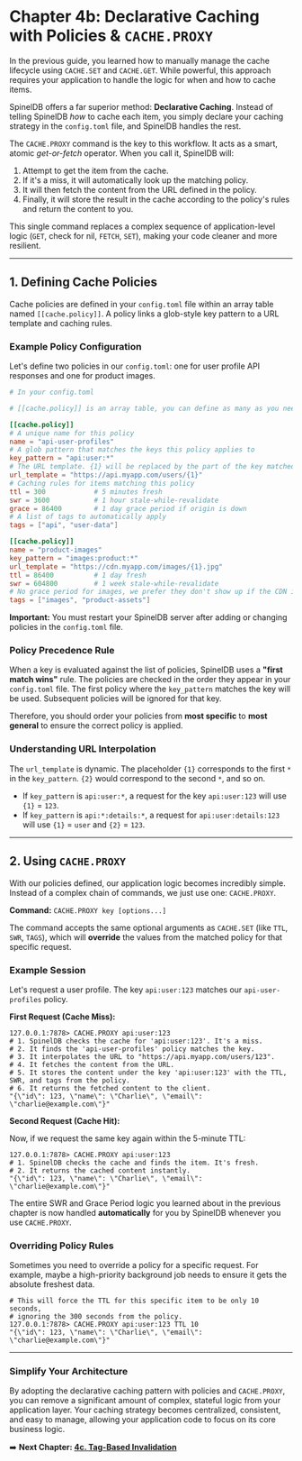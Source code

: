 # Chapter 4b: Declarative Caching with Policies & `CACHE.PROXY`

In the previous guide, you learned how to manually manage the cache lifecycle using `CACHE.SET` and `CACHE.GET`. While powerful, this approach requires your application to handle the logic for when and how to cache items.

SpinelDB offers a far superior method: **Declarative Caching**. Instead of telling SpinelDB *how* to cache each item, you simply declare your caching strategy in the `config.toml` file, and SpinelDB handles the rest.

The `CACHE.PROXY` command is the key to this workflow. It acts as a smart, atomic *get-or-fetch* operator. When you call it, SpinelDB will:
1.  Attempt to get the item from the cache.
2.  If it's a miss, it will automatically look up the matching policy.
3.  It will then fetch the content from the URL defined in the policy.
4.  Finally, it will store the result in the cache according to the policy's rules and return the content to you.

This single command replaces a complex sequence of application-level logic (`GET`, check for nil, `FETCH`, `SET`), making your code cleaner and more resilient.

---

## 1. Defining Cache Policies

Cache policies are defined in your `config.toml` file within an array table named `[[cache.policy]]`. A policy links a glob-style key pattern to a URL template and caching rules.

### Example Policy Configuration

Let's define two policies in our `config.toml`: one for user profile API responses and one for product images.

```toml
# In your config.toml

# [[cache.policy]] is an array table, you can define as many as you need.

[[cache.policy]]
# A unique name for this policy
name = "api-user-profiles"
# A glob pattern that matches the keys this policy applies to
key_pattern = "api:user:*"
# The URL template. {1} will be replaced by the part of the key matched by the '*'
url_template = "https://api.myapp.com/users/{1}"
# Caching rules for items matching this policy
ttl = 300            # 5 minutes fresh
swr = 3600           # 1 hour stale-while-revalidate
grace = 86400        # 1 day grace period if origin is down
# A list of tags to automatically apply
tags = ["api", "user-data"]

[[cache.policy]]
name = "product-images"
key_pattern = "images:product:*"
url_template = "https://cdn.myapp.com/images/{1}.jpg"
ttl = 86400          # 1 day fresh
swr = 604800         # 1 week stale-while-revalidate
# No grace period for images, we prefer they don't show up if the CDN is down
tags = ["images", "product-assets"]
```
**Important:** You must restart your SpinelDB server after adding or changing policies in the `config.toml` file.

### Policy Precedence Rule

When a key is evaluated against the list of policies, SpinelDB uses a **"first match wins"** rule. The policies are checked in the order they appear in your `config.toml` file. The first policy where the `key_pattern` matches the key will be used. Subsequent policies will be ignored for that key.

Therefore, you should order your policies from **most specific** to **most general** to ensure the correct policy is applied.

### Understanding URL Interpolation

The `url_template` is dynamic. The placeholder `{1}` corresponds to the first `*` in the `key_pattern`. `{2}` would correspond to the second `*`, and so on.

*   If `key_pattern` is `api:user:*`, a request for the key `api:user:123` will use `{1}` = `123`.
*   If `key_pattern` is `api:*:details:*`, a request for `api:user:details:123` will use `{1}` = `user` and `{2}` = `123`.

---

## 2. Using `CACHE.PROXY`

With our policies defined, our application logic becomes incredibly simple. Instead of a complex chain of commands, we just use one: `CACHE.PROXY`.

**Command:** `CACHE.PROXY key [options...]`

The command accepts the same optional arguments as `CACHE.SET` (like `TTL`, `SWR`, `TAGS`), which will **override** the values from the matched policy for that specific request.

### Example Session

Let's request a user profile. The key `api:user:123` matches our `api-user-profiles` policy.

**First Request (Cache Miss):**

```shell
127.0.0.1:7878> CACHE.PROXY api:user:123
# 1. SpinelDB checks the cache for 'api:user:123'. It's a miss.
# 2. It finds the 'api-user-profiles' policy matches the key.
# 3. It interpolates the URL to "https://api.myapp.com/users/123".
# 4. It fetches the content from the URL.
# 5. It stores the content under the key 'api:user:123' with the TTL, SWR, and tags from the policy.
# 6. It returns the fetched content to the client.
"{\"id\": 123, \"name\": \"Charlie\", \"email\": \"charlie@example.com\"}"
```

**Second Request (Cache Hit):**

Now, if we request the same key again within the 5-minute TTL:

```shell
127.0.0.1:7878> CACHE.PROXY api:user:123
# 1. SpinelDB checks the cache and finds the item. It's fresh.
# 2. It returns the cached content instantly.
"{\"id\": 123, \"name\": \"Charlie\", \"email\": \"charlie@example.com\"}"
```
The entire SWR and Grace Period logic you learned about in the previous chapter is now handled **automatically** for you by SpinelDB whenever you use `CACHE.PROXY`.

### Overriding Policy Rules

Sometimes you need to override a policy for a specific request. For example, maybe a high-priority background job needs to ensure it gets the absolute freshest data.

```shell
# This will force the TTL for this specific item to be only 10 seconds,
# ignoring the 300 seconds from the policy.
127.0.0.1:7878> CACHE.PROXY api:user:123 TTL 10
"{\"id\": 123, \"name\": \"Charlie\", \"email\": \"charlie@example.com\"}"
```

---

### Simplify Your Architecture

By adopting the declarative caching pattern with policies and `CACHE.PROXY`, you can remove a significant amount of complex, stateful logic from your application layer. Your caching strategy becomes centralized, consistent, and easy to manage, allowing your application code to focus on its core business logic.

➡️ **Next Chapter: [4c. Tag-Based Invalidation](./04c-tag-based-invalidation.md)**
